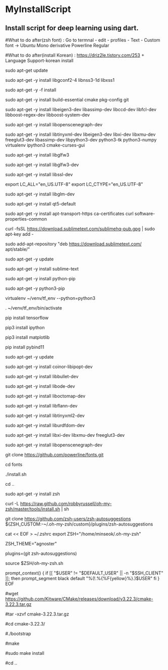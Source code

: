 # MyInstallScript
Install script for deep learning using dart.
-----------------------------------------------

#What to do after(zsh font) : Go to termnal - edit - profiles - Text - Custom font -> Ubuntu Mono derivative Powerline Regular

#What to do after(install Korean) : https://driz2le.tistory.com/253 + Language Support-korean install

sudo apt-get update

sudo apt-get -y install libgconf2-4 libnss3-1d libxss1

sudo apt-get -y -f install

sudo apt-get -y install build-essential cmake pkg-config git

sudo apt-get -y install libeigen3-dev libassimp-dev libccd-dev libfcl-dev libboost-regex-dev libboost-system-dev

sudo apt-get -y install libopenscenegraph-dev

sudo apt-get -y install libtinyxml-dev libeigen3-dev libxi-dev libxmu-dev freeglut3-dev libassimp-dev libpython3-dev python3-tk python3-numpy virtualenv ipython3 cmake-curses-gui

sudo apt-get -y install libglfw3

sudo apt-get -y install libglfw3-dev

sudo apt-get -y install libssl-dev

export LC_ALL="en_US.UTF-8" export LC_CTYPE="en_US.UTF-8"

sudo apt-get -y install libglm-dev

sudo apt-get -y install qt5-default

sudo apt-get -y install apt-transport-https ca-certificates curl software-properties-common

curl -fsSL https://download.sublimetext.com/sublimehq-pub.gpg | sudo apt-key add -

sudo add-apt-repository "deb https://download.sublimetext.com/ apt/stable/"

sudo apt-get -y update

sudo apt-get -y install sublime-text

sudo apt-get -y install python-pip

sudo apt-get -y python3-pip

virtualenv ~/venv/tf_env --python=python3

. ~/venv/tf_env/bin/activate

pip install tensorflow

pip3 install ipython

pip3 install matplotlib

pip install pybind11

sudo apt-get -y update

sudo apt-get -y install coinor-libipopt-dev

sudo apt-get -y install libbullet-dev

sudo apt-get -y install libode-dev

sudo apt-get -y install liboctomap-dev

sudo apt-get -y install libflann-dev

sudo apt-get -y install libtinyxml2-dev

sudo apt-get -y install liburdfdom-dev

sudo apt-get -y install libxi-dev libxmu-dev freeglut3-dev

sudo apt-get -y install libopenscenegraph-dev

git clone https://github.com/powerline/fonts.git

cd fonts

./install.sh

cd ..

sudo apt-get -y install zsh

curl -L https://raw.github.com/robbyrussell/oh-my-zsh/master/tools/install.sh | sh

git clone https://github.com/zsh-users/zsh-autosuggestions ${ZSH_CUSTOM:-~/.oh-my-zsh/custom}/plugins/zsh-autosuggestions

cat << EOF > ~/.zshrc
export ZSH="/home/minseok/.oh-my-zsh"

ZSH_THEME="agnoster"

plugins=(git zsh-autosuggestions)

source $ZSH/oh-my-zsh.sh

prompt_context() {
if [[ "$USER" != "$DEFAULT_USER" || -n "$SSH_CLIENT" ]]; then
prompt_segment black default "%(!.%{%F{yellow}%}.)$USER"
fi
}
EOF

#wget https://github.com/Kitware/CMake/releases/download/v3.22.3/cmake-3.22.3.tar.gz

#tar -xzvf cmake-3.22.3.tar.gz

#cd cmake-3.22.3/

#./bootstrap

#make

#sudo make install

#cd ..
